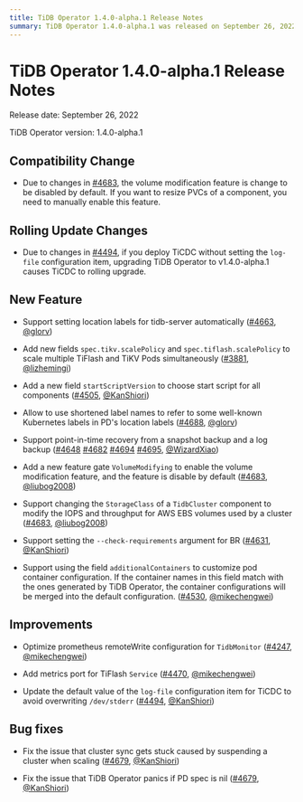 ```yaml
---
title: TiDB Operator 1.4.0-alpha.1 Release Notes
summary: TiDB Operator 1.4.0-alpha.1 was released on September 26, 2022. Changes include disabling volume modification by default, rolling update changes for TiCDC, and new features such as setting location labels for tidb-server and scaling multiple TiFlash and TiKV Pods simultaneously. Improvements include optimizing prometheus remoteWrite configuration for TidbMonitor and adding metrics port for TiFlash Service. Bug fixes address issues with cluster sync getting stuck and TiDB Operator panicking if PD spec is nil.
---
```


# TiDB Operator 1.4.0-alpha.1 Release Notes

Release date: September 26, 2022

TiDB Operator version: 1.4.0-alpha.1

## Compatibility Change

- Due to changes in [#4683](https://github.com/pingcap/tidb-operator/pull/4683), the volume modification feature is change to be disabled by default. If you want to resize PVCs of a component, you need to manually enable this feature.

## Rolling Update Changes

- Due to changes in [#4494](https://github.com/pingcap/tidb-operator/pull/4494), if you deploy TiCDC without setting the `log-file` configuration item, upgrading TiDB Operator to v1.4.0-alpha.1 causes TiCDC to rolling upgrade. 

## New Feature

- Support setting location labels for tidb-server automatically ([#4663](https://github.com/pingcap/tidb-operator/pull/4663), [@glorv](https://github.com/glorv))

- Add new fields `spec.tikv.scalePolicy` and `spec.tiflash.scalePolicy` to scale multiple TiFlash and TiKV Pods simultaneously ([#3881](https://github.com/pingcap/tidb-operator/pull/3881), [@lizhemingi](https://github.com/lizhemingi))

- Add a new field `startScriptVersion` to choose start script for all components ([#4505](https://github.com/pingcap/tidb-operator/pull/4505), [@KanShiori](https://github.com/KanShiori))

- Allow to use shortened label names to refer to some well-known Kubernetes labels in PD's location labels ([#4688](https://github.com/pingcap/tidb-operator/pull/4688), [@glorv](https://github.com/glorv))

- Support point-in-time recovery from a snapshot backup and a log backup ([#4648](https://github.com/pingcap/tidb-operator/pull/4648) [#4682](https://github.com/pingcap/tidb-operator/pull/4682) [#4694](https://github.com/pingcap/tidb-operator/pull/4694) [#4695](https://github.com/pingcap/tidb-operator/pull/4695), [@WizardXiao](https://github.com/WizardXiao))

- Add a new feature gate `VolumeModifying` to enable the volume modification feature, and the feature is disable by default ([#4683](https://github.com/pingcap/tidb-operator/pull/4683), [@liubog2008](https://github.com/liubog2008))

- Support changing the `StorageClass` of a `TidbCluster` component to modify the IOPS and throughput for AWS EBS volumes used by a cluster ([#4683](https://github.com/pingcap/tidb-operator/pull/4683), [@liubog2008](https://github.com/liubog2008))

- Support setting the `--check-requirements` argument for BR ([#4631](https://github.com/pingcap/tidb-operator/pull/4631), [@KanShiori](https://github.com/KanShiori))

- Support using the field `additionalContainers` to customize pod container configuration. If the container names in this field match with the ones generated by TiDB Operator, the container configurations will be merged into the default configuration. ([#4530](https://github.com/pingcap/tidb-operator/pull/4530), [@mikechengwei](https://github.com/mikechengwei))

## Improvements

- Optimize prometheus remoteWrite configuration for `TidbMonitor` ([#4247](https://github.com/pingcap/tidb-operator/pull/4247), [@mikechengwei](https://github.com/mikechengwei))

- Add metrics port for TiFlash `Service` ([#4470](https://github.com/pingcap/tidb-operator/pull/4470), [@mikechengwei](https://github.com/mikechengwei))

- Update the default value of the `log-file` configuration item for TiCDC to avoid overwriting `/dev/stderr` ([#4494](https://github.com/pingcap/tidb-operator/pull/4494), [@KanShiori](https://github.com/KanShiori))

## Bug fixes

- Fix the issue that cluster sync gets stuck caused by suspending a cluster when scaling ([#4679](https://github.com/pingcap/tidb-operator/pull/4679), [@KanShiori](https://github.com/KanShiori))

- Fix the issue that TiDB Operator panics if PD spec is nil ([#4679](https://github.com/pingcap/tidb-operator/pull/4691), [@KanShiori](https://github.com/mahjonp))